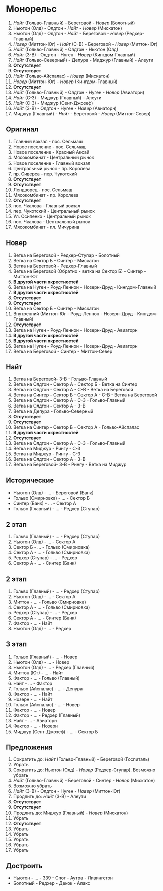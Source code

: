 # Монорельс

1.	*Найт* (Гольво-Главный) - Береговой - *Новер* (Болотный)
2.	Ньютон (Олд) - Олдтон - *Найт* - *Новер* (Мискатон)
3.	Ньютон (Олд) - Олдтон - *Найт* - Береговой - *Новер* (Редхер-Главный)
4.	*Новер* (Миттон-Юг) - *Найт* (С-В) - Береговой - *Новер* (Миттон-Юг) 
5.	*Найт* (Гольво-Главный) - Олдтон - Ньютон (Олд)
6.	*Найт* (З-В) - Олдтон - Нуген - *Новер* (Кингдом-Главный) 
7.	*Найт* (Гольво-Северный) - Депура - Миджур (Главный) - Алеути
8.	**Отсутствует**
9.	**Отсутствует**
10.	*Найт* (Гольво-Айспалас) - *Новер* (Мискатон)
11.	*Новер* (Миттон-Юг) - *Новер* (Кингдом-Главный)
12.	**Отсутствует**
13.	*Найт* (Гольво-Главный) - Олдтон - Нуген - *Новер* (Авиаторн)
14.	*Найт* (С-З) - Миджур (Главный) - Алеути
15.	*Найт* (С-З) - Миджур (Сент-Джозеф)
16.	*Найт* (З-В) - Олдтон - Нуген - *Новер* (Авиаторн)
17.	Миджур (Главный) - *Найт* - Береговой - *Новер* (Миттон-Север)

## Оригинал

1.	Главный вокзал - пос. Сельмаш
2.	Новое поселение - пос. Сельмаш
3.	Новое поселение - Красный Аксай
4.	Мясокомбинат - Центральный рынок 
5.	Новое поселение - Главный вокзал
6.	Центральный рынок - пр. Королева 
7.	пр. Сиверса - пер. Чукотский
8.	**Отсутствует**
9.	**Отсутствует**
10.	Лендворец - пос. Сельмаш
11.	Мясокомбинат - пр. Королева
12.	**Отсутствует**
13.	пос. Чкалова - Главный вокзал
14.	пер. Чукотский - Центральный рынок
15.	Ул. Осипенко - Центральный рынок
16.	пос. Чкалова - Центральный рынок
17.	Мясокомбинат - пл. Мичурина

## Новер

1.	Ветка на Береговой - Редхер-Ступар - Болотный
2.	Ветка на Сектор Б - Синтер - Мискатон
3.	Ветка на Береговой - Редхер-Главный
4.	Ветка на Береговой (Обратно - ветка на Сектор Б) - Синтер - Миттон-Юг
5.	**В другой части окрестностей**
6.	Ветка на Нуген - Роуд-Леннон - Нозерн-Друд - Кингдом-Главный
7.	**В другой части окрестностей**
8.	**Отсутствует**
9.	**Отсутствует**
10.	Ветка на Сектор Б - Синтер - Мискатон
11. Внутренний (Миттон-Юг - Роуд-Леннон - Нозерн-Друд - Кингдом-Главный)
12.	**Отсутствует**
13.	Ветка на Нуген - Роуд-Леннон - Нозерн-Друд - Авиаторн
14.	**В другой части окрестностей**
15.	**В другой части окрестностей**
16.	Ветка на Нуген - Роуд-Леннон - Нозерн-Друд - Авиаторн
17.	Ветка на Береговой - Синтер - Миттон-Север

## Найт

1.	Ветка на Береговой- З-В - Гольво-Главный
2.	Ветка на Олдтон - Сектор А - Сектор Б - Ветка на Синтер
3.	Ветка на Олдтон - Сектор А - С-В - Ветка на Береговой
4.	Ветка на Синтер - Сектор Б - Сектор А - С-В - Ветка на Береговой
5.	Ветка на Олдтон - Сектор А - С-З - Гольво-Главный
6.	Ветка на Олдтон - Сектор А - З-В
7.	Ветка на Депура - Гольво-Северный
8.	**Отсутствует**
9.	**Отсутствует**
10.	Ветка на Синтер - Сектор Б - Сектор А - Гольво-Айспалас
11.	**В другой части окрестностей**
12.	**Отсутствует**
13.	Ветка на Олдтон - Сектор А - С-З - Гольво-Главный
14.	Ветка на Миджур - Рингу - С-З
15.	Ветка на Миджур - Рингу - С-З
16.	Ветка на Олдтон - Сектор А - З-В
17.	Ветка на Береговой- З-В - Рингу - Ветка на Миджур

## Исторические

*   Ньютон (Олд) - ... - Береговой (Банк)
*   Гольво (Смирновка) - ... - Сектор Б
*   Синтер (Банк) - ... - Сектор А
*   Гольво (Главный) - ... - Редхер (Ступар)

## 2 этап

1.  Гольво (Главный) - ... - Редхер (Ступар)
2.  Ньютон (Олд) - ... - Сектор А
3.  Сектор Б - ... - Гольво (Смирновка)
4.  Сектор А - ... - Гольво (Смирновка)
5.  Редхер (Ступар) - ... - Редхер
6.  Сектор А - ... - Синтер (Банк)

## 2 этап

1.  Гольво (Главный) - ... - Редхер (Ступар)
2.  Ньютон (Олд) - ... - Сектор А
3.  Миттон - ... - Гольво (Смирновка)
4.  Сектор А - ... - Гольво (Смирновка)
5.  Редхер (Ступар) - ... - Редхер
6.  Сектор А - ... - Синтер (Банк)
7.  Фактор - ... - Найт
8.  Ньютон (Олд) - ... - Редхер

## 3 этап

1.  Гольво (Главный) - ... - Новер
2.  Ньютон (Олд) - ... - Новер
3.  Ньютон (Олд) - ... - Редхер (Главный)
4.  Миттон (Юг) - ... - Найт
5.  Фактор - ... - Гольво (Главный)
6.  Найт - ... - Фактор
7.  Гольво (Айспалас) - ... - Депура
8.  Фактор - ... - Найт
9.  Нозерн - ... - Найт
10. Гольво (Айспалас) - ... - Новер
11. Фактор - ... - Новер
12. Фактор - ... - Редхер (Главный)
13. Найт - ... - Авиаторн
14. Фактор - ... - Нозерн
14. Миджур (Сент-Джозеф) - ... - Сектор Б

## Предложения

1.	Сократить до: *Найт* (Гольво-Главный) - Береговой (Госпиталь)
2.	Убрать
3.	Сократить до: Ньютон (Олд) - *Новер* (Редхер-Ступар). Возможно убрать
4.	*Найт* (Гольво-Главный) - Береговой - Синтер - *Новер* (Мискатон) 
5.	Возможно убрать
6.	*Найт* (З-В) - Олдтон - Нуген - *Новер* (Миттон-Юг) 
7.	Продлить до: *Найт* (З-В) - Алеути
8.	**Отсутствует**
9.	**Отсутствует**
10.	Продлить до: Миджур (Главный) - *Новер* (Мискатон)
11.	Убрать
12.	**Отсутствует**
13.	Убрать
14.	Убрать
15.	Убрать
16.	Убрать
17.	Убрать

## Достроить

*   Ньютон - ... - 339 - Спот - Аутра - Ливингстон
*   Болотный - Редхер - Декок - Алакс


